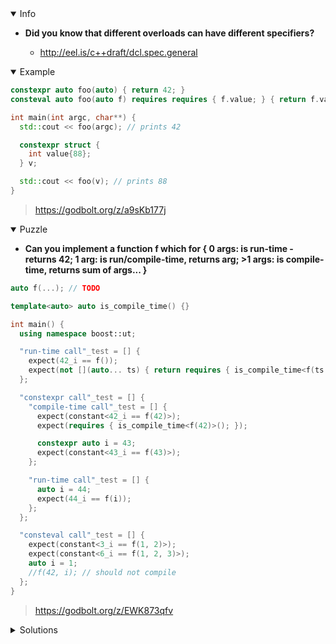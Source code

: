 <details open><summary>Info</summary><p>

* **Did you know that different overloads can have different specifiers?**

  * http://eel.is/c++draft/dcl.spec.general

</p></details><details open><summary>Example</summary><p>

```cpp
constexpr auto foo(auto) { return 42; }
consteval auto foo(auto f) requires requires { f.value; } { return f.value; }

int main(int argc, char**) {
  std::cout << foo(argc); // prints 42

  constexpr struct {
    int value{88};
  } v;

  std::cout << foo(v); // prints 88
}
```

> https://godbolt.org/z/a9sKb177j

</p></details><details open><summary>Puzzle</summary><p>

* **Can you implement a function f which for { 0 args: is run-time - returns 42; 1 arg: is run/compile-time, returns arg; >1 args: is compile-time, returns sum of args... }**

```cpp
auto f(...); // TODO

template<auto> auto is_compile_time() {}

int main() {
  using namespace boost::ut;

  "run-time call"_test = [] {
    expect(42_i == f());
    expect(not [](auto... ts) { return requires { is_compile_time<f(ts...)>(); }; }());
  };

  "constexpr call"_test = [] {
    "compile-time call"_test = [] {
      expect(constant<42_i == f(42)>);
      expect(requires { is_compile_time<f(42)>(); });

      constexpr auto i = 43;
      expect(constant<43_i == f(43)>);
    };

    "run-time call"_test = [] {
      auto i = 44;
      expect(44_i == f(i));
    };
  };

  "consteval call"_test = [] {
    expect(constant<3_i == f(1, 2)>);
    expect(constant<6_i == f(1, 2, 3)>);
    auto i = 1;
    //f(42, i); // should not compile
  };
}
```

> https://godbolt.org/z/EWK873qfv

</p></details><details><summary>Solutions</summary><p>

```cpp
auto f() { return 42; }
constexpr auto f(auto v) { return v; }
template<typename ... Args> consteval auto f(Args... args) { return (0 + ... + args); }
```

> https://godbolt.org/z/6hM3nbabv


```cpp
auto f() { return 42; }
constexpr auto f(auto arg) { return arg; }
consteval auto f(auto... args) { return (... + args); }
```

> https://godbolt.org/z/qdf3z1Khr

```cpp
auto f() { return 42; }
constexpr auto f(auto value) { return value; }
consteval auto f(auto... values) requires (sizeof...(values) > 1) { return (... + values); }
```

> https://godbolt.org/z/8o3WYG8ze
